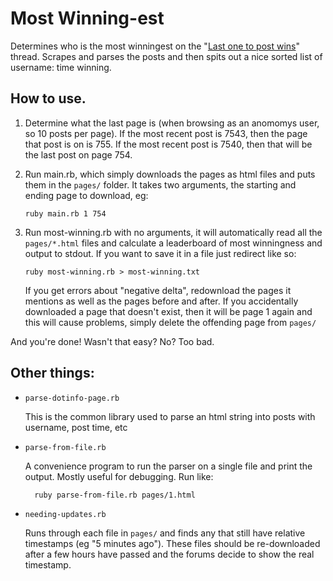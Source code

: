 # Most Winning-est
Determines who is the most winningest on the "[Last one to post wins](https://community.tulpa.info/thread-game-last-one-to-post-wins)" thread. Scrapes and parses the posts and then spits out a nice sorted list of username: time winning.

## How to use.

01. Determine what the last page is (when browsing as an anomomys user, so 10 posts per page). If the most recent post is 7543, then the page that post is on is 755. If the most recent post is 7540, then that will be the last post on page 754.
02. Run main.rb, which simply downloads the pages as html files and puts them in the `pages/` folder. It takes two arguments, the starting and ending page to download, eg:

		ruby main.rb 1 754

03. Run most-winning.rb with no arguments, it will automatically read all the `pages/*.html` files and calculate a leaderboard of most winningness and output to stdout. If you want to save it in a file just redirect like so:

		ruby most-winning.rb > most-winning.txt

	If you get errors about "negative delta", redownload the pages it mentions as well as the pages before and after. If you accidentally downloaded a page that doesn't exist, then it will be page 1 again and this will cause problems, simply delete the offending page from `pages/`
	
And you're done! Wasn't that easy? No? Too bad.

## Other things:

* `parse-dotinfo-page.rb` 

  This is the common library used to parse an html string into posts with username, post time, etc

* `parse-from-file.rb`

	A convenience program to run the parser on a single file and print the output. Mostly useful for debugging. Run like:

		ruby parse-from-file.rb pages/1.html

* `needing-updates.rb`

	Runs through each file in `pages/` and finds any that still have relative timestamps (eg "5 minutes ago"). These files should be re-downloaded after a few hours have passed and the forums decide to show the real timestamp.
